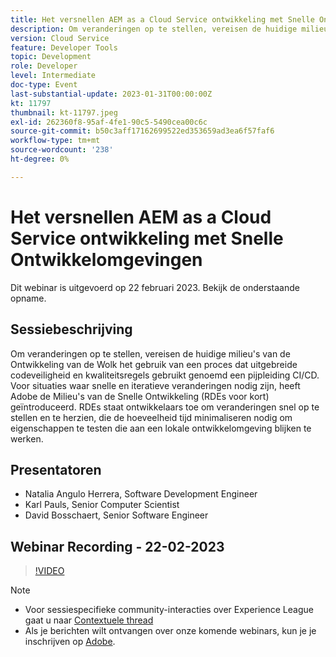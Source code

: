 ```yaml
---
title: Het versnellen AEM as a Cloud Service ontwikkeling met Snelle Ontwikkelomgevingen
description: Om veranderingen op te stellen, vereisen de huidige milieu's van de Ontwikkeling van de Wolk het gebruik van een proces dat uitgebreide codeveiligheid en kwaliteitsregels gebruikt genoemd een pijpleiding CI/CD. Voor situaties waar snelle en iteratieve veranderingen nodig zijn, heeft Adobe de Milieu's van de Snelle Ontwikkeling (RDEs voor kort) geïntroduceerd.RDEs staat ontwikkelaars toe om veranderingen snel op te stellen en te herzien, die de hoeveelheid tijd minimaliseren nodig om eigenschappen te testen die aan een lokale ontwikkelomgeving worden bewezen te werken.
version: Cloud Service
feature: Developer Tools
topic: Development
role: Developer
level: Intermediate
doc-type: Event
last-substantial-update: 2023-01-31T00:00:00Z
kt: 11797
thumbnail: kt-11797.jpeg
exl-id: 262360f8-95af-4fe1-90c5-5490cea00c6c
source-git-commit: b50c3aff17162699522ed353659ad3ea6f57faf6
workflow-type: tm+mt
source-wordcount: '238'
ht-degree: 0%

---
```


# Het versnellen AEM as a Cloud Service ontwikkeling met Snelle Ontwikkelomgevingen

Dit webinar is uitgevoerd op 22 februari 2023. Bekijk de onderstaande opname.

## Sessiebeschrijving

Om veranderingen op te stellen, vereisen de huidige milieu&#39;s van de Ontwikkeling van de Wolk het gebruik van een proces dat uitgebreide codeveiligheid en kwaliteitsregels gebruikt genoemd een pijpleiding CI/CD. Voor situaties waar snelle en iteratieve veranderingen nodig zijn, heeft Adobe de Milieu&#39;s van de Snelle Ontwikkeling (RDEs voor kort) geïntroduceerd.
RDEs staat ontwikkelaars toe om veranderingen snel op te stellen en te herzien, die de hoeveelheid tijd minimaliseren nodig om eigenschappen te testen die aan een lokale ontwikkelomgeving blijken te werken.

## Presentatoren

* Natalia Angulo Herrera, Software Development Engineer
* Karl Pauls, Senior Computer Scientist
* David Bosschaert, Senior Software Engineer

## Webinar Recording - 22-02-2023

>[!VIDEO](https://video.tv.adobe.com/v/3415876)

>[!NOTE]
>
>* Voor sessiespecifieke community-interacties over Experience League gaat u naar [Contextuele thread](http://bit.ly/3x1Cl8x)
>* Als je berichten wilt ontvangen over onze komende webinars, kun je je inschrijven op [Adobe](https://aem-augs.adobe.com/).

